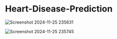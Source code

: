 # Heart-Disease-Prediction
![Screenshot 2024-11-25 235631](https://github.com/user-attachments/assets/c45cbf86-4c62-4c83-acd4-a8b141adbbf6)

![Screenshot 2024-11-25 235745](https://github.com/user-attachments/assets/bf1bc964-b1cb-4990-826a-bc151625869e)

